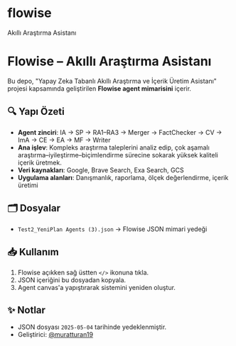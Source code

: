 # flowise
Akıllı Araştırma Asistanı
# Flowise – Akıllı Araştırma Asistanı

Bu depo, "Yapay Zeka Tabanlı Akıllı Araştırma ve İçerik Üretim Asistanı" projesi kapsamında geliştirilen **Flowise agent mimarisini** içerir.

## 🔍 Yapı Özeti

- **Agent zinciri**: IA → SP → RA1–RA3 → Merger → FactChecker → CV → ImA → CE → EA → MF → Writer
- **Ana işlev**: Kompleks araştırma taleplerini analiz edip, çok aşamalı araştırma–iyileştirme–biçimlendirme sürecine sokarak yüksek kaliteli içerik üretmek.
- **Veri kaynakları**: Google, Brave Search, Exa Search, GCS
- **Uygulama alanları**: Danışmanlık, raporlama, ölçek değerlendirme, içerik üretimi

## 🗂️ Dosyalar

- `Test2_YeniPlan Agents (3).json` → Flowise JSON mimari yedeği

## 📥 Kullanım

1. Flowise açıkken sağ üstten `</>` ikonuna tıkla.
2. JSON içeriğini bu dosyadan kopyala.
3. Agent canvas'a yapıştırarak sistemini yeniden oluştur.

## ✨ Notlar

- JSON dosyası `2025-05-04` tarihinde yedeklenmiştir.
- Geliştirici: [@muratturan19](https://github.com/muratturan19)
